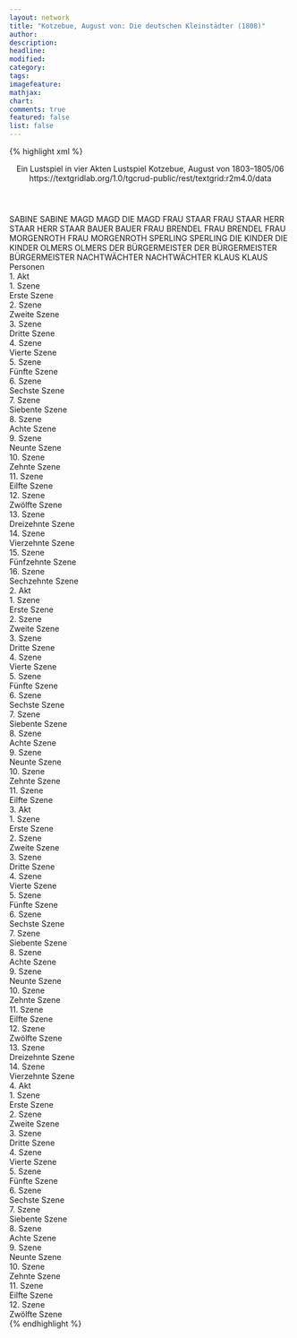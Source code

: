 ```yaml
---
layout: network
title: "Kotzebue, August von: Die deutschen Kleinstädter (1808)"
author:
description:
headline:
modified:
category:
tags:
imagefeature:
mathjax:
chart:
comments: true
featured: false
list: false
---
```

{% highlight xml %}
<?xml-model href="https://raw.githubusercontent.com/DLiNa/project/master/rules/lina.rnc"?><?xml-model href="https://raw.githubusercontent.com/DLiNa/project/master/rules/lina.sch"?>
<play xmlns="http://lina.digital">
  <header>
    <title>Die deutschen Kleinstädter</title>
    <subtitle>Ein Lustspiel in vier Akten</subtitle>
    <genretitle>Lustspiel</genretitle>
    <author>Kotzebue, August von</author>
    <date type="print" when="1803"/>
    <date type="premiere" when="1808"/>
    <date type="written" when="1806">1803–1805/06</date>
    <source>https://textgridlab.org/1.0/tgcrud-public/rest/textgrid:r2m4.0/data</source>
  </header>
  <personae>
    <character>
      <name>SABINE</name>
      <alias xml:id="sabine">
        <name>SABINE</name>
      </alias>
    </character>
    <character>
      <name>MAGD</name>
      <alias xml:id="magd">
        <name>MAGD</name>
      </alias>
      <alias xml:id="die_magd">
        <name>DIE MAGD</name>
      </alias>
    </character>
    <character>
      <name>FRAU STAAR</name>
      <alias xml:id="frau_staar">
        <name>FRAU STAAR</name>
      </alias>
    </character>
    <character>
      <name>HERR STAAR</name>
      <alias xml:id="herr_staar">
        <name>HERR STAAR</name>
      </alias>
    </character>
    <character>
      <name>BAUER</name>
      <alias xml:id="bauer">
        <name>BAUER</name>
      </alias>
    </character>
    <character>
      <name>FRAU BRENDEL</name>
      <alias xml:id="frau_brendel">
        <name>FRAU BRENDEL</name>
      </alias>
    </character>
    <character>
      <name>FRAU MORGENROTH</name>
      <alias xml:id="frau_morgenroth">
        <name>FRAU MORGENROTH</name>
      </alias>
    </character>
    <character>
      <name>SPERLING</name>
      <alias xml:id="sperling">
        <name>SPERLING</name>
      </alias>
    </character>
    <character>
      <name>DIE KINDER</name>
      <alias xml:id="die_kinder">
        <name>DIE KINDER</name>
      </alias>
    </character>
    <character>
      <name>OLMERS</name>
      <alias xml:id="olmers">
        <name>OLMERS</name>
      </alias>
    </character>
    <character>
      <name>DER BÜRGERMEISTER</name>
      <alias xml:id="der_bürgermeister">
        <name>DER BÜRGERMEISTER</name>
      </alias>
      <alias xml:id="bürgermeister">
        <name>BÜRGERMEISTER</name>
      </alias>
    </character>
    <character>
      <name>NACHTWÄCHTER</name>
      <alias xml:id="nachtwächter">
        <name>NACHTWÄCHTER</name>
      </alias>
    </character>
    <character>
      <name>KLAUS</name>
      <alias xml:id="klaus">
        <name>KLAUS</name>
      </alias>
    </character>
  </personae>
  <text>
    <div>
      <head>Personen</head>
    </div>
    <div>
      <head>1. Akt</head>
      <div>
        <head>1. Szene</head>
        <div>
          <head>Erste Szene</head>
          <sp who="#sabine">
            <amount n="2" unit="speech_acts"/>
            <amount n="99" unit="words"/>
            <amount n="495" unit="chars"/>
          </sp>
          <sp who="#die_magd">
            <amount n="1" unit="speech_acts"/>
            <amount n="1" unit="words"/>
            <amount n="1" unit="lines"/>
            <amount n="12" unit="chars"/>
          </sp>
        </div>
      </div>
      <div>
        <head>2. Szene</head>
        <div>
          <head>Zweite Szene</head>
          <sp who="#magd">
            <amount n="2" unit="speech_acts"/>
            <amount n="41" unit="words"/>
            <amount n="1" unit="lines"/>
            <amount n="270" unit="chars"/>
          </sp>
          <sp who="#sabine">
            <amount n="2" unit="speech_acts"/>
            <amount n="13" unit="words"/>
            <amount n="2" unit="lines"/>
            <amount n="82" unit="chars"/>
          </sp>
        </div>
      </div>
      <div>
        <head>3. Szene</head>
        <div>
          <head>Dritte Szene</head>
          <sp who="#sabine">
            <amount n="1" unit="speech_acts"/>
            <amount n="268" unit="words"/>
            <amount n="1415" unit="chars"/>
          </sp>
        </div>
      </div>
      <div>
        <head>4. Szene</head>
        <div>
          <head>Vierte Szene</head>
          <sp who="#frau_staar">
            <amount n="19" unit="speech_acts"/>
            <amount n="644" unit="words"/>
            <amount n="10" unit="lines"/>
            <amount n="3584" unit="chars"/>
          </sp>
          <sp who="#sabine">
            <amount n="18" unit="speech_acts"/>
            <amount n="155" unit="words"/>
            <amount n="16" unit="lines"/>
            <amount n="867" unit="chars"/>
          </sp>
        </div>
      </div>
      <div>
        <head>5. Szene</head>
        <div>
          <head>Fünfte Szene</head>
          <sp who="#frau_staar">
            <amount n="6" unit="speech_acts"/>
            <amount n="80" unit="words"/>
            <amount n="5" unit="lines"/>
            <amount n="416" unit="chars"/>
          </sp>
          <sp who="#herr_staar">
            <amount n="9" unit="speech_acts"/>
            <amount n="184" unit="words"/>
            <amount n="3" unit="lines"/>
            <amount n="1029" unit="chars"/>
          </sp>
          <sp who="#sabine">
            <amount n="3" unit="speech_acts"/>
            <amount n="50" unit="words"/>
            <amount n="2" unit="lines"/>
            <amount n="294" unit="chars"/>
          </sp>
        </div>
      </div>
      <div>
        <head>6. Szene</head>
        <div>
          <head>Sechste Szene</head>
          <sp who="#bürgermeister">
            <amount n="11" unit="speech_acts"/>
            <amount n="264" unit="words"/>
            <amount n="5" unit="lines"/>
            <amount n="1527" unit="chars"/>
          </sp>
          <sp who="#sabine">
            <amount n="1" unit="speech_acts"/>
            <amount n="3" unit="words"/>
            <amount n="1" unit="lines"/>
            <amount n="20" unit="chars"/>
          </sp>
          <sp who="#herr_staar">
            <amount n="5" unit="speech_acts"/>
            <amount n="19" unit="words"/>
            <amount n="5" unit="lines"/>
            <amount n="101" unit="chars"/>
          </sp>
          <sp who="#frau_staar">
            <amount n="4" unit="speech_acts"/>
            <amount n="31" unit="words"/>
            <amount n="4" unit="lines"/>
            <amount n="143" unit="chars"/>
          </sp>
        </div>
      </div>
      <div>
        <head>7. Szene</head>
        <div>
          <head>Siebente Szene</head>
          <sp who="#sabine">
            <amount n="6" unit="speech_acts"/>
            <amount n="60" unit="words"/>
            <amount n="5" unit="lines"/>
            <amount n="338" unit="chars"/>
          </sp>
          <sp who="#frau_staar">
            <amount n="4" unit="speech_acts"/>
            <amount n="25" unit="words"/>
            <amount n="4" unit="lines"/>
            <amount n="156" unit="chars"/>
          </sp>
          <sp who="#bürgermeister">
            <amount n="10" unit="speech_acts"/>
            <amount n="180" unit="words"/>
            <amount n="8" unit="lines"/>
            <amount n="1132" unit="chars"/>
          </sp>
          <sp who="#herr_staar">
            <amount n="2" unit="speech_acts"/>
            <amount n="10" unit="words"/>
            <amount n="2" unit="lines"/>
            <amount n="54" unit="chars"/>
          </sp>
        </div>
      </div>
      <div>
        <head>8. Szene</head>
        <div>
          <head>Achte Szene</head>
          <sp who="#magd">
            <amount n="2" unit="speech_acts"/>
            <amount n="36" unit="words"/>
            <amount n="1" unit="lines"/>
            <amount n="200" unit="chars"/>
          </sp>
          <sp who="#bürgermeister">
            <amount n="4" unit="speech_acts"/>
            <amount n="85" unit="words"/>
            <amount n="2" unit="lines"/>
            <amount n="500" unit="chars"/>
          </sp>
          <sp who="#frau_staar">
            <amount n="1" unit="speech_acts"/>
            <amount n="12" unit="words"/>
            <amount n="1" unit="lines"/>
            <amount n="65" unit="chars"/>
          </sp>
          <sp who="#sabine">
            <amount n="2" unit="speech_acts"/>
            <amount n="17" unit="words"/>
            <amount n="2" unit="lines"/>
            <amount n="124" unit="chars"/>
          </sp>
        </div>
      </div>
      <div>
        <head>9. Szene</head>
        <div>
          <head>Neunte Szene</head>
          <sp who="#bauer">
            <amount n="5" unit="speech_acts"/>
            <amount n="103" unit="words"/>
            <amount n="2" unit="lines"/>
            <amount n="584" unit="chars"/>
          </sp>
          <sp who="#bürgermeister">
            <amount n="20" unit="speech_acts"/>
            <amount n="633" unit="words"/>
            <amount n="9" unit="lines"/>
            <amount n="3588" unit="chars"/>
          </sp>
          <sp who="#herr_staar">
            <amount n="9" unit="speech_acts"/>
            <amount n="161" unit="words"/>
            <amount n="7" unit="lines"/>
            <amount n="986" unit="chars"/>
          </sp>
          <sp who="#frau_staar">
            <amount n="13" unit="speech_acts"/>
            <amount n="160" unit="words"/>
            <amount n="10" unit="lines"/>
            <amount n="969" unit="chars"/>
          </sp>
          <sp who="#sabine">
            <amount n="5" unit="speech_acts"/>
            <amount n="25" unit="words"/>
            <amount n="5" unit="lines"/>
            <amount n="137" unit="chars"/>
          </sp>
        </div>
      </div>
      <div>
        <head>10. Szene</head>
        <div>
          <head>Zehnte Szene</head>
          <sp who="#frau_staar">
            <amount n="10" unit="speech_acts"/>
            <amount n="121" unit="words"/>
            <amount n="8" unit="lines"/>
            <amount n="690" unit="chars"/>
          </sp>
          <sp who="#sabine">
            <amount n="10" unit="speech_acts"/>
            <amount n="69" unit="words"/>
            <amount n="10" unit="lines"/>
            <amount n="379" unit="chars"/>
          </sp>
        </div>
      </div>
      <div>
        <head>11. Szene</head>
        <div>
          <head>Eilfte Szene</head>
          <sp who="#frau_staar">
            <amount n="3" unit="speech_acts"/>
            <amount n="278" unit="words"/>
            <amount n="1659" unit="chars"/>
          </sp>
          <sp who="#die_magd">
            <amount n="2" unit="speech_acts"/>
          </sp>
        </div>
      </div>
      <div>
        <head>12. Szene</head>
        <div>
          <head>Zwölfte Szene</head>
          <sp who="#frau_brendel">
            <amount n="2" unit="speech_acts"/>
            <amount n="108" unit="words"/>
            <amount n="630" unit="chars"/>
          </sp>
          <sp who="#frau_staar">
            <amount n="2" unit="speech_acts"/>
            <amount n="68" unit="words"/>
            <amount n="1" unit="lines"/>
            <amount n="381" unit="chars"/>
          </sp>
        </div>
      </div>
      <div>
        <head>13. Szene</head>
        <div>
          <head>Dreizehnte Szene</head>
          <sp who="#frau_morgenroth">
            <amount n="15" unit="speech_acts"/>
            <amount n="272" unit="words"/>
            <amount n="12" unit="lines"/>
            <amount n="1549" unit="chars"/>
          </sp>
          <sp who="#frau_staar">
            <amount n="12" unit="speech_acts"/>
            <amount n="271" unit="words"/>
            <amount n="7" unit="lines"/>
            <amount n="1574" unit="chars"/>
          </sp>
          <sp who="#frau_brendel">
            <amount n="15" unit="speech_acts"/>
            <amount n="163" unit="words"/>
            <amount n="12" unit="lines"/>
            <amount n="922" unit="chars"/>
          </sp>
        </div>
      </div>
      <div>
        <head>14. Szene</head>
        <div>
          <head>Vierzehnte Szene</head>
          <sp who="#sperling">
            <amount n="3" unit="speech_acts"/>
            <amount n="140" unit="words"/>
            <amount n="852" unit="chars"/>
          </sp>
          <sp who="#frau_staar #frau_brendel #frau_morgenroth">
            <amount n="1" unit="speech_acts"/>
            <amount n="3" unit="words"/>
            <amount n="1" unit="lines"/>
            <amount n="17" unit="chars"/>
          </sp>
          <sp who="#frau_staar">
            <amount n="3" unit="speech_acts"/>
            <amount n="40" unit="words"/>
            <amount n="2" unit="lines"/>
            <amount n="227" unit="chars"/>
          </sp>
          <sp who="#frau_brendel">
            <amount n="8" unit="speech_acts"/>
            <amount n="59" unit="words"/>
            <amount n="7" unit="lines"/>
            <amount n="341" unit="chars"/>
          </sp>
          <sp who="#frau_morgenroth">
            <amount n="8" unit="speech_acts"/>
            <amount n="87" unit="words"/>
            <amount n="7" unit="lines"/>
            <amount n="453" unit="chars"/>
          </sp>
        </div>
      </div>
      <div>
        <head>15. Szene</head>
        <div>
          <head>Fünfzehnte Szene</head>
          <sp who="#frau_staar">
            <amount n="4" unit="speech_acts"/>
            <amount n="46" unit="words"/>
            <amount n="3" unit="lines"/>
            <amount n="268" unit="chars"/>
          </sp>
          <sp who="#sperling">
            <amount n="3" unit="speech_acts"/>
            <amount n="16" unit="words"/>
            <amount n="3" unit="lines"/>
            <amount n="96" unit="chars"/>
          </sp>
          <sp who="#frau_brendel">
            <amount n="3" unit="speech_acts"/>
            <amount n="20" unit="words"/>
            <amount n="3" unit="lines"/>
            <amount n="112" unit="chars"/>
          </sp>
          <sp who="#frau_morgenroth">
            <amount n="2" unit="speech_acts"/>
            <amount n="19" unit="words"/>
            <amount n="2" unit="lines"/>
            <amount n="105" unit="chars"/>
          </sp>
          <sp who="#die_kinder">
            <amount n="1" unit="speech_acts"/>
            <amount n="2" unit="words"/>
            <amount n="1" unit="lines"/>
            <amount n="7" unit="chars"/>
          </sp>
        </div>
      </div>
      <div>
        <head>16. Szene</head>
        <div>
          <head>Sechzehnte Szene</head>
          <sp who="#herr_staar">
            <amount n="4" unit="speech_acts"/>
            <amount n="38" unit="words"/>
            <amount n="3" unit="lines"/>
            <amount n="202" unit="chars"/>
          </sp>
          <sp who="#bürgermeister">
            <amount n="3" unit="speech_acts"/>
            <amount n="25" unit="words"/>
            <amount n="3" unit="lines"/>
            <amount n="123" unit="chars"/>
          </sp>
          <sp who="#sperling">
            <amount n="2" unit="speech_acts"/>
            <amount n="16" unit="words"/>
            <amount n="2" unit="lines"/>
            <amount n="80" unit="chars"/>
          </sp>
          <sp who="#sabine">
            <amount n="1" unit="speech_acts"/>
            <amount n="5" unit="words"/>
            <amount n="1" unit="lines"/>
            <amount n="26" unit="chars"/>
          </sp>
          <sp who="#die_kinder">
            <amount n="1" unit="speech_acts"/>
            <amount n="4" unit="words"/>
            <amount n="1" unit="lines"/>
            <amount n="33" unit="chars"/>
          </sp>
          <sp who="#frau_staar">
            <amount n="2" unit="speech_acts"/>
            <amount n="20" unit="words"/>
            <amount n="2" unit="lines"/>
            <amount n="130" unit="chars"/>
          </sp>
          <sp who="#frau_brendel">
            <amount n="2" unit="speech_acts"/>
            <amount n="15" unit="words"/>
            <amount n="2" unit="lines"/>
            <amount n="116" unit="chars"/>
          </sp>
          <sp who="#frau_morgenroth">
            <amount n="2" unit="speech_acts"/>
            <amount n="17" unit="words"/>
            <amount n="2" unit="lines"/>
            <amount n="103" unit="chars"/>
          </sp>
        </div>
      </div>
    </div>
    <div>
      <head>2. Akt</head>
      <div>
        <head>1. Szene</head>
        <div>
          <head>Erste Szene</head>
          <sp who="#frau_brendel">
            <amount n="2" unit="speech_acts"/>
            <amount n="13" unit="words"/>
            <amount n="2" unit="lines"/>
            <amount n="63" unit="chars"/>
          </sp>
          <sp who="#frau_morgenroth">
            <amount n="1" unit="speech_acts"/>
            <amount n="4" unit="words"/>
            <amount n="1" unit="lines"/>
            <amount n="21" unit="chars"/>
          </sp>
          <sp who="#frau_staar">
            <amount n="1" unit="speech_acts"/>
            <amount n="8" unit="words"/>
            <amount n="1" unit="lines"/>
            <amount n="41" unit="chars"/>
          </sp>
        </div>
      </div>
      <div>
        <head>2. Szene</head>
        <div>
          <head>Zweite Szene</head>
          <sp who="#bürgermeister">
            <amount n="10" unit="speech_acts"/>
            <amount n="171" unit="words"/>
            <amount n="4" unit="lines"/>
            <amount n="1087" unit="chars"/>
          </sp>
          <sp who="#olmers">
            <amount n="20" unit="speech_acts"/>
            <amount n="209" unit="words"/>
            <amount n="18" unit="lines"/>
            <amount n="1204" unit="chars"/>
          </sp>
          <sp who="#frau_brendel #frau_morgenroth">
            <amount n="1" unit="speech_acts"/>
            <amount n="9" unit="words"/>
            <amount n="1" unit="lines"/>
            <amount n="44" unit="chars"/>
          </sp>
          <sp who="#frau_staar">
            <amount n="7" unit="speech_acts"/>
            <amount n="65" unit="words"/>
            <amount n="5" unit="lines"/>
            <amount n="392" unit="chars"/>
          </sp>
          <sp who="#sabine">
            <amount n="7" unit="speech_acts"/>
            <amount n="65" unit="words"/>
            <amount n="7" unit="lines"/>
            <amount n="347" unit="chars"/>
          </sp>
          <sp who="#herr_staar">
            <amount n="6" unit="speech_acts"/>
            <amount n="61" unit="words"/>
            <amount n="6" unit="lines"/>
            <amount n="351" unit="chars"/>
          </sp>
          <sp who="#sperling">
            <amount n="8" unit="speech_acts"/>
            <amount n="69" unit="words"/>
            <amount n="7" unit="lines"/>
            <amount n="408" unit="chars"/>
          </sp>
          <sp who="#frau_brendel">
            <amount n="2" unit="speech_acts"/>
            <amount n="12" unit="words"/>
            <amount n="2" unit="lines"/>
            <amount n="75" unit="chars"/>
          </sp>
          <sp who="#frau_morgenroth">
            <amount n="2" unit="speech_acts"/>
            <amount n="12" unit="words"/>
            <amount n="2" unit="lines"/>
            <amount n="67" unit="chars"/>
          </sp>
        </div>
      </div>
      <div>
        <head>3. Szene</head>
        <div>
          <head>Dritte Szene</head>
          <sp who="#frau_staar">
            <amount n="14" unit="speech_acts"/>
            <amount n="186" unit="words"/>
            <amount n="11" unit="lines"/>
            <amount n="1006" unit="chars"/>
          </sp>
          <sp who="#frau_brendel">
            <amount n="11" unit="speech_acts"/>
            <amount n="82" unit="words"/>
            <amount n="11" unit="lines"/>
            <amount n="419" unit="chars"/>
          </sp>
          <sp who="#frau_morgenroth">
            <amount n="9" unit="speech_acts"/>
            <amount n="107" unit="words"/>
            <amount n="8" unit="lines"/>
            <amount n="560" unit="chars"/>
          </sp>
          <sp who="#frau_brendel #frau_morgenroth">
            <amount n="1" unit="speech_acts"/>
            <amount n="4" unit="words"/>
            <amount n="1" unit="lines"/>
            <amount n="20" unit="chars"/>
          </sp>
          <sp who="#frau_brendel #frau_morgenroth">
            <amount n="1" unit="speech_acts"/>
            <amount n="3" unit="words"/>
            <amount n="1" unit="lines"/>
            <amount n="10" unit="chars"/>
          </sp>
        </div>
      </div>
      <div>
        <head>4. Szene</head>
        <div>
          <head>Vierte Szene</head>
          <sp who="#frau_staar">
            <amount n="1" unit="speech_acts"/>
            <amount n="89" unit="words"/>
            <amount n="407" unit="chars"/>
          </sp>
        </div>
      </div>
      <div>
        <head>5. Szene</head>
        <div>
          <head>Fünfte Szene</head>
          <sp who="#frau_staar">
            <amount n="13" unit="speech_acts"/>
            <amount n="231" unit="words"/>
            <amount n="9" unit="lines"/>
            <amount n="1196" unit="chars"/>
          </sp>
          <sp who="#bürgermeister">
            <amount n="11" unit="speech_acts"/>
            <amount n="123" unit="words"/>
            <amount n="10" unit="lines"/>
            <amount n="656" unit="chars"/>
          </sp>
          <sp who="#herr_staar">
            <amount n="5" unit="speech_acts"/>
            <amount n="34" unit="words"/>
            <amount n="5" unit="lines"/>
            <amount n="202" unit="chars"/>
          </sp>
          <sp who="#sperling">
            <amount n="6" unit="speech_acts"/>
            <amount n="32" unit="words"/>
            <amount n="6" unit="lines"/>
            <amount n="186" unit="chars"/>
          </sp>
          <sp who="#bürgermeister #herr_staar">
            <amount n="1" unit="speech_acts"/>
            <amount n="2" unit="words"/>
            <amount n="1" unit="lines"/>
            <amount n="9" unit="chars"/>
          </sp>
        </div>
      </div>
      <div>
        <head>6. Szene</head>
        <div>
          <head>Sechste Szene</head>
          <sp who="#olmers">
            <amount n="7" unit="speech_acts"/>
            <amount n="53" unit="words"/>
            <amount n="6" unit="lines"/>
            <amount n="313" unit="chars"/>
          </sp>
          <sp who="#bürgermeister">
            <amount n="3" unit="speech_acts"/>
            <amount n="23" unit="words"/>
            <amount n="3" unit="lines"/>
            <amount n="138" unit="chars"/>
          </sp>
          <sp who="#herr_staar">
            <amount n="2" unit="speech_acts"/>
            <amount n="10" unit="words"/>
            <amount n="2" unit="lines"/>
            <amount n="45" unit="chars"/>
          </sp>
          <sp who="#sperling">
            <amount n="2" unit="speech_acts"/>
            <amount n="6" unit="words"/>
            <amount n="2" unit="lines"/>
            <amount n="35" unit="chars"/>
          </sp>
          <sp who="#frau_staar">
            <amount n="2" unit="speech_acts"/>
            <amount n="7" unit="words"/>
            <amount n="2" unit="lines"/>
            <amount n="37" unit="chars"/>
          </sp>
        </div>
      </div>
      <div>
        <head>7. Szene</head>
        <div>
          <head>Siebente Szene</head>
          <sp who="#magd">
            <amount n="1" unit="speech_acts"/>
            <amount n="21" unit="words"/>
            <amount n="120" unit="chars"/>
          </sp>
          <sp who="#bürgermeister">
            <amount n="3" unit="speech_acts"/>
            <amount n="39" unit="words"/>
            <amount n="2" unit="lines"/>
            <amount n="251" unit="chars"/>
          </sp>
          <sp who="#olmers">
            <amount n="5" unit="speech_acts"/>
            <amount n="117" unit="words"/>
            <amount n="4" unit="lines"/>
            <amount n="639" unit="chars"/>
          </sp>
          <sp who="#frau_staar">
            <amount n="2" unit="speech_acts"/>
            <amount n="16" unit="words"/>
            <amount n="2" unit="lines"/>
            <amount n="97" unit="chars"/>
          </sp>
          <sp who="#herr_staar">
            <amount n="1" unit="speech_acts"/>
            <amount n="16" unit="words"/>
            <amount n="1" unit="lines"/>
            <amount n="93" unit="chars"/>
          </sp>
        </div>
      </div>
      <div>
        <head>8. Szene</head>
        <div>
          <head>Achte Szene</head>
          <sp who="#bürgermeister">
            <amount n="5" unit="speech_acts"/>
            <amount n="55" unit="words"/>
            <amount n="4" unit="lines"/>
            <amount n="295" unit="chars"/>
          </sp>
          <sp who="#sabine">
            <amount n="14" unit="speech_acts"/>
            <amount n="173" unit="words"/>
            <amount n="11" unit="lines"/>
            <amount n="923" unit="chars"/>
          </sp>
          <sp who="#herr_staar">
            <amount n="3" unit="speech_acts"/>
            <amount n="36" unit="words"/>
            <amount n="2" unit="lines"/>
            <amount n="225" unit="chars"/>
          </sp>
          <sp who="#frau_staar">
            <amount n="11" unit="speech_acts"/>
            <amount n="145" unit="words"/>
            <amount n="8" unit="lines"/>
            <amount n="804" unit="chars"/>
          </sp>
          <sp who="#bürgermeister #herr_staar #frau_staar #sperling">
            <amount n="1" unit="speech_acts"/>
            <amount n="2" unit="words"/>
            <amount n="1" unit="lines"/>
            <amount n="11" unit="chars"/>
          </sp>
          <sp who="#sperling">
            <amount n="2" unit="speech_acts"/>
            <amount n="13" unit="words"/>
            <amount n="2" unit="lines"/>
            <amount n="76" unit="chars"/>
          </sp>
        </div>
      </div>
      <div>
        <head>9. Szene</head>
        <div>
          <head>Neunte Szene</head>
          <sp who="#sabine">
            <amount n="3" unit="speech_acts"/>
            <amount n="34" unit="words"/>
            <amount n="2" unit="lines"/>
            <amount n="206" unit="chars"/>
          </sp>
          <sp who="#sperling">
            <amount n="3" unit="speech_acts"/>
            <amount n="95" unit="words"/>
            <amount n="584" unit="chars"/>
          </sp>
        </div>
      </div>
      <div>
        <head>10. Szene</head>
        <div>
          <head>Zehnte Szene</head>
          <sp who="#olmers">
            <amount n="18" unit="speech_acts"/>
            <amount n="194" unit="words"/>
            <amount n="14" unit="lines"/>
            <amount n="1118" unit="chars"/>
          </sp>
          <sp who="#sabine">
            <amount n="14" unit="speech_acts"/>
            <amount n="167" unit="words"/>
            <amount n="12" unit="lines"/>
            <amount n="926" unit="chars"/>
          </sp>
          <sp who="#sperling">
            <amount n="22" unit="speech_acts"/>
            <amount n="258" unit="words"/>
            <amount n="18" unit="lines"/>
            <amount n="1498" unit="chars"/>
          </sp>
        </div>
      </div>
      <div>
        <head>11. Szene</head>
        <div>
          <head>Eilfte Szene</head>
          <sp who="#frau_staar">
            <amount n="2" unit="speech_acts"/>
            <amount n="25" unit="words"/>
            <amount n="1" unit="lines"/>
            <amount n="148" unit="chars"/>
          </sp>
          <sp who="#olmers">
            <amount n="1" unit="speech_acts"/>
            <amount n="2" unit="words"/>
            <amount n="1" unit="lines"/>
            <amount n="10" unit="chars"/>
          </sp>
          <sp who="#sperling">
            <amount n="2" unit="speech_acts"/>
            <amount n="54" unit="words"/>
            <amount n="312" unit="chars"/>
          </sp>
        </div>
      </div>
    </div>
    <div>
      <head>3. Akt</head>
      <div>
        <head>1. Szene</head>
        <div>
          <head>Erste Szene</head>
          <sp who="#frau_staar">
            <amount n="1" unit="speech_acts"/>
            <amount n="106" unit="words"/>
            <amount n="607" unit="chars"/>
          </sp>
        </div>
      </div>
      <div>
        <head>2. Szene</head>
        <div>
          <head>Zweite Szene</head>
          <sp who="#frau_staar">
            <amount n="9" unit="speech_acts"/>
            <amount n="72" unit="words"/>
            <amount n="8" unit="lines"/>
            <amount n="413" unit="chars"/>
          </sp>
          <sp who="#frau_brendel">
            <amount n="8" unit="speech_acts"/>
            <amount n="67" unit="words"/>
            <amount n="8" unit="lines"/>
            <amount n="369" unit="chars"/>
          </sp>
          <sp who="#frau_morgenroth">
            <amount n="7" unit="speech_acts"/>
            <amount n="65" unit="words"/>
            <amount n="7" unit="lines"/>
            <amount n="365" unit="chars"/>
          </sp>
        </div>
      </div>
      <div>
        <head>3. Szene</head>
        <div>
          <head>Dritte Szene</head>
          <sp who="#herr_staar">
            <amount n="6" unit="speech_acts"/>
            <amount n="93" unit="words"/>
            <amount n="4" unit="lines"/>
            <amount n="571" unit="chars"/>
          </sp>
          <sp who="#frau_brendel">
            <amount n="3" unit="speech_acts"/>
            <amount n="35" unit="words"/>
            <amount n="3" unit="lines"/>
            <amount n="199" unit="chars"/>
          </sp>
          <sp who="#frau_staar">
            <amount n="4" unit="speech_acts"/>
            <amount n="82" unit="words"/>
            <amount n="1" unit="lines"/>
            <amount n="470" unit="chars"/>
          </sp>
          <sp who="#frau_morgenroth">
            <amount n="1" unit="speech_acts"/>
            <amount n="20" unit="words"/>
            <amount n="115" unit="chars"/>
          </sp>
        </div>
      </div>
      <div>
        <head>4. Szene</head>
        <div>
          <head>Vierte Szene</head>
          <sp who="#sperling">
            <amount n="5" unit="speech_acts"/>
            <amount n="78" unit="words"/>
            <amount n="4" unit="lines"/>
            <amount n="442" unit="chars"/>
          </sp>
          <sp who="#herr_staar">
            <amount n="5" unit="speech_acts"/>
            <amount n="49" unit="words"/>
            <amount n="5" unit="lines"/>
            <amount n="270" unit="chars"/>
          </sp>
          <sp who="#frau_brendel">
            <amount n="2" unit="speech_acts"/>
            <amount n="14" unit="words"/>
            <amount n="2" unit="lines"/>
            <amount n="78" unit="chars"/>
          </sp>
          <sp who="#frau_morgenroth">
            <amount n="1" unit="speech_acts"/>
            <amount n="2" unit="words"/>
            <amount n="1" unit="lines"/>
            <amount n="16" unit="chars"/>
          </sp>
          <sp who="#frau_staar">
            <amount n="1" unit="speech_acts"/>
            <amount n="2" unit="words"/>
            <amount n="1" unit="lines"/>
            <amount n="13" unit="chars"/>
          </sp>
        </div>
      </div>
      <div>
        <head>5. Szene</head>
        <div>
          <head>Fünfte Szene</head>
          <sp who="#frau_staar">
            <amount n="7" unit="speech_acts"/>
            <amount n="62" unit="words"/>
            <amount n="6" unit="lines"/>
            <amount n="366" unit="chars"/>
          </sp>
          <sp who="#sabine">
            <amount n="3" unit="speech_acts"/>
            <amount n="165" unit="words"/>
            <amount n="2" unit="lines"/>
            <amount n="868" unit="chars"/>
          </sp>
          <sp who="#herr_staar">
            <amount n="2" unit="speech_acts"/>
            <amount n="9" unit="words"/>
            <amount n="2" unit="lines"/>
            <amount n="49" unit="chars"/>
          </sp>
          <sp who="#frau_brendel">
            <amount n="3" unit="speech_acts"/>
            <amount n="11" unit="words"/>
            <amount n="3" unit="lines"/>
            <amount n="67" unit="chars"/>
          </sp>
          <sp who="#frau_morgenroth">
            <amount n="3" unit="speech_acts"/>
            <amount n="22" unit="words"/>
            <amount n="3" unit="lines"/>
            <amount n="112" unit="chars"/>
          </sp>
          <sp who="#sperling">
            <amount n="2" unit="speech_acts"/>
            <amount n="8" unit="words"/>
            <amount n="2" unit="lines"/>
            <amount n="39" unit="chars"/>
          </sp>
        </div>
      </div>
      <div>
        <head>6. Szene</head>
        <div>
          <head>Sechste Szene</head>
          <sp who="#bürgermeister">
            <amount n="6" unit="speech_acts"/>
            <amount n="69" unit="words"/>
            <amount n="5" unit="lines"/>
            <amount n="375" unit="chars"/>
          </sp>
          <sp who="#olmers">
            <amount n="9" unit="speech_acts"/>
            <amount n="125" unit="words"/>
            <amount n="7" unit="lines"/>
            <amount n="696" unit="chars"/>
          </sp>
          <sp who="#sabine">
            <amount n="2" unit="speech_acts"/>
            <amount n="33" unit="words"/>
            <amount n="1" unit="lines"/>
            <amount n="155" unit="chars"/>
          </sp>
          <sp who="#frau_staar">
            <amount n="1" unit="speech_acts"/>
            <amount n="71" unit="words"/>
            <amount n="438" unit="chars"/>
          </sp>
          <sp who="#herr_staar">
            <amount n="1" unit="speech_acts"/>
            <amount n="32" unit="words"/>
            <amount n="202" unit="chars"/>
          </sp>
          <sp who="#sperling">
            <amount n="1" unit="speech_acts"/>
            <amount n="7" unit="words"/>
            <amount n="1" unit="lines"/>
            <amount n="43" unit="chars"/>
          </sp>
          <sp who="#frau_brendel">
            <amount n="1" unit="speech_acts"/>
            <amount n="40" unit="words"/>
            <amount n="228" unit="chars"/>
          </sp>
          <sp who="#frau_morgenroth">
            <amount n="1" unit="speech_acts"/>
            <amount n="15" unit="words"/>
            <amount n="1" unit="lines"/>
            <amount n="98" unit="chars"/>
          </sp>
        </div>
      </div>
      <div>
        <head>7. Szene</head>
        <div>
          <head>Siebente Szene</head>
          <sp who="#bürgermeister">
            <amount n="7" unit="speech_acts"/>
            <amount n="46" unit="words"/>
            <amount n="6" unit="lines"/>
            <amount n="285" unit="chars"/>
          </sp>
          <sp who="#olmers">
            <amount n="7" unit="speech_acts"/>
            <amount n="105" unit="words"/>
            <amount n="4" unit="lines"/>
            <amount n="596" unit="chars"/>
          </sp>
        </div>
      </div>
      <div>
        <head>8. Szene</head>
        <div>
          <head>Achte Szene</head>
          <sp who="#der_bürgermeister">
            <amount n="1" unit="speech_acts"/>
            <amount n="156" unit="words"/>
            <amount n="801" unit="chars"/>
          </sp>
        </div>
      </div>
      <div>
        <head>9. Szene</head>
        <div>
          <head>Neunte Szene</head>
          <sp who="#frau_brendel">
            <amount n="25" unit="speech_acts"/>
            <amount n="223" unit="words"/>
            <amount n="23" unit="lines"/>
            <amount n="1321" unit="chars"/>
          </sp>
          <sp who="#frau_staar">
            <amount n="21" unit="speech_acts"/>
            <amount n="196" unit="words"/>
            <amount n="19" unit="lines"/>
            <amount n="1073" unit="chars"/>
          </sp>
          <sp who="#herr_staar">
            <amount n="16" unit="speech_acts"/>
            <amount n="186" unit="words"/>
            <amount n="13" unit="lines"/>
            <amount n="1035" unit="chars"/>
          </sp>
          <sp who="#bürgermeister">
            <amount n="19" unit="speech_acts"/>
            <amount n="293" unit="words"/>
            <amount n="10" unit="lines"/>
            <amount n="1770" unit="chars"/>
          </sp>
          <sp who="#frau_brendel #frau_morgenroth">
            <amount n="1" unit="speech_acts"/>
            <amount n="7" unit="words"/>
            <amount n="1" unit="lines"/>
            <amount n="35" unit="chars"/>
          </sp>
          <sp who="#frau_morgenroth">
            <amount n="19" unit="speech_acts"/>
            <amount n="165" unit="words"/>
            <amount n="19" unit="lines"/>
            <amount n="971" unit="chars"/>
          </sp>
          <sp who="#frau_staar #frau_brendel #bürgermeister #frau_morgenroth">
            <amount n="2" unit="speech_acts"/>
            <amount n="4" unit="words"/>
            <amount n="2" unit="lines"/>
            <amount n="18" unit="chars"/>
          </sp>
          <sp who="#frau_staar #frau_brendel">
            <amount n="1" unit="speech_acts"/>
            <amount n="8" unit="words"/>
            <amount n="1" unit="lines"/>
            <amount n="41" unit="chars"/>
          </sp>
        </div>
      </div>
      <div>
        <head>10. Szene</head>
        <div>
          <head>Zehnte Szene</head>
          <sp who="#olmers">
            <amount n="7" unit="speech_acts"/>
            <amount n="91" unit="words"/>
            <amount n="5" unit="lines"/>
            <amount n="542" unit="chars"/>
          </sp>
          <sp who="#bürgermeister">
            <amount n="2" unit="speech_acts"/>
            <amount n="43" unit="words"/>
            <amount n="1" unit="lines"/>
            <amount n="231" unit="chars"/>
          </sp>
          <sp who="#frau_staar">
            <amount n="2" unit="speech_acts"/>
            <amount n="33" unit="words"/>
            <amount n="1" unit="lines"/>
            <amount n="181" unit="chars"/>
          </sp>
          <sp who="#herr_staar">
            <amount n="2" unit="speech_acts"/>
            <amount n="26" unit="words"/>
            <amount n="1" unit="lines"/>
            <amount n="153" unit="chars"/>
          </sp>
          <sp who="#frau_brendel">
            <amount n="3" unit="speech_acts"/>
            <amount n="63" unit="words"/>
            <amount n="2" unit="lines"/>
            <amount n="322" unit="chars"/>
          </sp>
          <sp who="#frau_morgenroth">
            <amount n="3" unit="speech_acts"/>
            <amount n="50" unit="words"/>
            <amount n="2" unit="lines"/>
            <amount n="262" unit="chars"/>
          </sp>
          <sp who="#olmers #frau_staar #herr_staar #frau_brendel #frau_morgenroth #bürgermeister">
            <amount n="1" unit="speech_acts"/>
            <amount n="6" unit="words"/>
            <amount n="1" unit="lines"/>
            <amount n="32" unit="chars"/>
          </sp>
        </div>
      </div>
      <div>
        <head>11. Szene</head>
        <div>
          <head>Eilfte Szene</head>
          <sp who="#olmers">
            <amount n="1" unit="speech_acts"/>
            <amount n="58" unit="words"/>
            <amount n="298" unit="chars"/>
          </sp>
        </div>
      </div>
      <div>
        <head>12. Szene</head>
        <div>
          <head>Zwölfte Szene</head>
          <sp who="#sabine">
            <amount n="4" unit="speech_acts"/>
            <amount n="40" unit="words"/>
            <amount n="3" unit="lines"/>
            <amount n="216" unit="chars"/>
          </sp>
          <sp who="#olmers">
            <amount n="3" unit="speech_acts"/>
            <amount n="12" unit="words"/>
            <amount n="3" unit="lines"/>
            <amount n="72" unit="chars"/>
          </sp>
        </div>
      </div>
      <div>
        <head>13. Szene</head>
        <div>
          <head>Dreizehnte Szene</head>
          <sp who="#olmers">
            <amount n="21" unit="speech_acts"/>
            <amount n="179" unit="words"/>
            <amount n="19" unit="lines"/>
            <amount n="967" unit="chars"/>
          </sp>
          <sp who="#sabine">
            <amount n="25" unit="speech_acts"/>
            <amount n="336" unit="words"/>
            <amount n="18" unit="lines"/>
            <amount n="1902" unit="chars"/>
          </sp>
          <sp who="#sperling">
            <amount n="30" unit="speech_acts"/>
            <amount n="466" unit="words"/>
            <amount n="27" unit="lines"/>
            <amount n="2566" unit="chars"/>
          </sp>
        </div>
      </div>
      <div>
        <head>14. Szene</head>
        <div>
          <head>Vierzehnte Szene</head>
          <sp who="#sperling">
            <amount n="1" unit="speech_acts"/>
            <amount n="95" unit="words"/>
            <amount n="8" unit="lines"/>
            <amount n="495" unit="chars"/>
          </sp>
        </div>
      </div>
    </div>
    <div>
      <head>4. Akt</head>
      <div>
        <head>1. Szene</head>
        <div>
          <head>Erste Szene</head>
          <sp who="#olmers">
            <amount n="1" unit="speech_acts"/>
            <amount n="142" unit="words"/>
            <amount n="823" unit="chars"/>
          </sp>
        </div>
      </div>
      <div>
        <head>2. Szene</head>
        <div>
          <head>Zweite Szene</head>
          <sp who="#sabine">
            <amount n="23" unit="speech_acts"/>
            <amount n="647" unit="words"/>
            <amount n="12" unit="lines"/>
            <amount n="3670" unit="chars"/>
          </sp>
          <sp who="#olmers">
            <amount n="22" unit="speech_acts"/>
            <amount n="189" unit="words"/>
            <amount n="20" unit="lines"/>
            <amount n="1032" unit="chars"/>
          </sp>
        </div>
      </div>
      <div>
        <head>3. Szene</head>
        <div>
          <head>Dritte Szene</head>
          <sp who="#sperling">
            <amount n="4" unit="speech_acts"/>
            <amount n="62" unit="words"/>
            <amount n="7" unit="lines"/>
            <amount n="386" unit="chars"/>
          </sp>
          <sp who="#sabine">
            <amount n="4" unit="speech_acts"/>
            <amount n="60" unit="words"/>
            <amount n="2" unit="lines"/>
            <amount n="330" unit="chars"/>
          </sp>
          <sp who="#olmers">
            <amount n="2" unit="speech_acts"/>
            <amount n="9" unit="words"/>
            <amount n="2" unit="lines"/>
            <amount n="45" unit="chars"/>
          </sp>
        </div>
      </div>
      <div>
        <head>4. Szene</head>
        <div>
          <head>Vierte Szene</head>
          <sp who="#nachtwächter">
            <amount n="2" unit="speech_acts"/>
            <amount n="34" unit="words"/>
            <amount n="1" unit="lines"/>
            <amount n="159" unit="chars"/>
          </sp>
          <sp who="#sperling">
            <amount n="2" unit="speech_acts"/>
            <amount n="16" unit="words"/>
            <amount n="2" unit="lines"/>
            <amount n="83" unit="chars"/>
          </sp>
        </div>
      </div>
      <div>
        <head>5. Szene</head>
        <div>
          <head>Fünfte Szene</head>
          <sp who="#frau_staar">
            <amount n="2" unit="speech_acts"/>
            <amount n="23" unit="words"/>
            <amount n="2" unit="lines"/>
            <amount n="105" unit="chars"/>
          </sp>
          <sp who="#nachtwächter">
            <amount n="2" unit="speech_acts"/>
            <amount n="12" unit="words"/>
            <amount n="2" unit="lines"/>
            <amount n="65" unit="chars"/>
          </sp>
          <sp who="#sperling">
            <amount n="2" unit="speech_acts"/>
            <amount n="7" unit="words"/>
            <amount n="2" unit="lines"/>
            <amount n="55" unit="chars"/>
          </sp>
        </div>
      </div>
      <div>
        <head>6. Szene</head>
        <div>
          <head>Sechste Szene</head>
          <sp who="#herr_staar">
            <amount n="7" unit="speech_acts"/>
            <amount n="77" unit="words"/>
            <amount n="7" unit="lines"/>
            <amount n="440" unit="chars"/>
          </sp>
          <sp who="#frau_staar">
            <amount n="2" unit="speech_acts"/>
            <amount n="15" unit="words"/>
            <amount n="2" unit="lines"/>
            <amount n="74" unit="chars"/>
          </sp>
          <sp who="#sperling">
            <amount n="7" unit="speech_acts"/>
            <amount n="59" unit="words"/>
            <amount n="7" unit="lines"/>
            <amount n="359" unit="chars"/>
          </sp>
          <sp who="#sabine">
            <amount n="5" unit="speech_acts"/>
            <amount n="21" unit="words"/>
            <amount n="5" unit="lines"/>
            <amount n="96" unit="chars"/>
          </sp>
          <sp who="#olmers">
            <amount n="4" unit="speech_acts"/>
            <amount n="13" unit="words"/>
            <amount n="4" unit="lines"/>
            <amount n="63" unit="chars"/>
          </sp>
        </div>
      </div>
      <div>
        <head>7. Szene</head>
        <div>
          <head>Siebente Szene</head>
          <sp who="#olmers">
            <amount n="5" unit="speech_acts"/>
            <amount n="41" unit="words"/>
            <amount n="5" unit="lines"/>
            <amount n="226" unit="chars"/>
          </sp>
          <sp who="#sabine">
            <amount n="5" unit="speech_acts"/>
            <amount n="141" unit="words"/>
            <amount n="2" unit="lines"/>
            <amount n="777" unit="chars"/>
          </sp>
        </div>
      </div>
      <div>
        <head>8. Szene</head>
        <div>
          <head>Achte Szene</head>
          <sp who="#klaus">
            <amount n="8" unit="speech_acts"/>
            <amount n="121" unit="words"/>
            <amount n="6" unit="lines"/>
            <amount n="642" unit="chars"/>
          </sp>
          <sp who="#bürgermeister">
            <amount n="7" unit="speech_acts"/>
            <amount n="42" unit="words"/>
            <amount n="6" unit="lines"/>
            <amount n="223" unit="chars"/>
          </sp>
        </div>
      </div>
      <div>
        <head>9. Szene</head>
        <div>
          <head>Neunte Szene</head>
          <sp who="#bürgermeister">
            <amount n="21" unit="speech_acts"/>
            <amount n="571" unit="words"/>
            <amount n="7" unit="lines"/>
            <amount n="3195" unit="chars"/>
          </sp>
          <sp who="#klaus">
            <amount n="16" unit="speech_acts"/>
            <amount n="370" unit="words"/>
            <amount n="10" unit="lines"/>
            <amount n="2151" unit="chars"/>
          </sp>
          <sp who="#herr_staar">
            <amount n="5" unit="speech_acts"/>
            <amount n="64" unit="words"/>
            <amount n="4" unit="lines"/>
            <amount n="331" unit="chars"/>
          </sp>
        </div>
      </div>
      <div>
        <head>10. Szene</head>
        <div>
          <head>Zehnte Szene</head>
          <sp who="#herr_staar">
            <amount n="8" unit="speech_acts"/>
            <amount n="74" unit="words"/>
            <amount n="7" unit="lines"/>
            <amount n="415" unit="chars"/>
          </sp>
          <sp who="#bürgermeister">
            <amount n="12" unit="speech_acts"/>
            <amount n="106" unit="words"/>
            <amount n="12" unit="lines"/>
            <amount n="615" unit="chars"/>
          </sp>
          <sp who="#klaus">
            <amount n="1" unit="speech_acts"/>
            <amount n="5" unit="words"/>
            <amount n="1" unit="lines"/>
            <amount n="33" unit="chars"/>
          </sp>
          <sp who="#sperling">
            <amount n="3" unit="speech_acts"/>
            <amount n="31" unit="words"/>
            <amount n="3" unit="lines"/>
            <amount n="168" unit="chars"/>
          </sp>
        </div>
      </div>
      <div>
        <head>11. Szene</head>
        <div>
          <head>Eilfte Szene</head>
          <sp who="#sperling">
            <amount n="9" unit="speech_acts"/>
            <amount n="84" unit="words"/>
            <amount n="8" unit="lines"/>
            <amount n="503" unit="chars"/>
          </sp>
          <sp who="#bürgermeister">
            <amount n="21" unit="speech_acts"/>
            <amount n="163" unit="words"/>
            <amount n="20" unit="lines"/>
            <amount n="894" unit="chars"/>
          </sp>
          <sp who="#klaus">
            <amount n="5" unit="speech_acts"/>
            <amount n="50" unit="words"/>
            <amount n="4" unit="lines"/>
            <amount n="289" unit="chars"/>
          </sp>
          <sp who="#herr_staar">
            <amount n="13" unit="speech_acts"/>
            <amount n="119" unit="words"/>
            <amount n="11" unit="lines"/>
            <amount n="657" unit="chars"/>
          </sp>
          <sp who="#sperling #bürgermeister #klaus #herr_staar #sabine #frau_staar">
            <amount n="1" unit="speech_acts"/>
            <amount n="2" unit="words"/>
            <amount n="1" unit="lines"/>
            <amount n="9" unit="chars"/>
          </sp>
          <sp who="#sabine">
            <amount n="4" unit="speech_acts"/>
            <amount n="39" unit="words"/>
            <amount n="3" unit="lines"/>
            <amount n="226" unit="chars"/>
          </sp>
          <sp who="#bürgermeister #herr_staar">
            <amount n="2" unit="speech_acts"/>
            <amount n="5" unit="words"/>
            <amount n="2" unit="lines"/>
            <amount n="27" unit="chars"/>
          </sp>
          <sp who="#olmers">
            <amount n="6" unit="speech_acts"/>
            <amount n="70" unit="words"/>
            <amount n="5" unit="lines"/>
            <amount n="391" unit="chars"/>
          </sp>
          <sp who="#frau_staar">
            <amount n="2" unit="speech_acts"/>
            <amount n="33" unit="words"/>
            <amount n="2" unit="lines"/>
            <amount n="170" unit="chars"/>
          </sp>
        </div>
      </div>
      <div>
        <head>12. Szene</head>
        <div>
          <head>Zwölfte Szene</head>
          <sp who="#frau_staar">
            <amount n="15" unit="speech_acts"/>
            <amount n="157" unit="words"/>
            <amount n="12" unit="lines"/>
            <amount n="972" unit="chars"/>
          </sp>
          <sp who="#sperling">
            <amount n="5" unit="speech_acts"/>
            <amount n="77" unit="words"/>
            <amount n="4" unit="lines"/>
            <amount n="410" unit="chars"/>
          </sp>
          <sp who="#bürgermeister">
            <amount n="8" unit="speech_acts"/>
            <amount n="77" unit="words"/>
            <amount n="7" unit="lines"/>
            <amount n="461" unit="chars"/>
          </sp>
          <sp who="#herr_staar">
            <amount n="5" unit="speech_acts"/>
            <amount n="30" unit="words"/>
            <amount n="5" unit="lines"/>
            <amount n="182" unit="chars"/>
          </sp>
          <sp who="#olmers">
            <amount n="5" unit="speech_acts"/>
            <amount n="73" unit="words"/>
            <amount n="4" unit="lines"/>
            <amount n="486" unit="chars"/>
          </sp>
          <sp who="#sabine">
            <amount n="1" unit="speech_acts"/>
            <amount n="19" unit="words"/>
            <amount n="125" unit="chars"/>
          </sp>
          <sp who="#klaus">
            <amount n="2" unit="speech_acts"/>
            <amount n="28" unit="words"/>
            <amount n="2" unit="lines"/>
            <amount n="154" unit="chars"/>
          </sp>
        </div>
      </div>
    </div>
  </text>
</play>
{% endhighlight %}